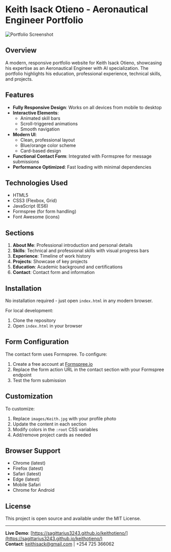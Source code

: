 # Keith Isack Otieno - Aeronautical Engineer Portfolio

![Portfolio Screenshot](https://images.unsplash.com/photo-1556388158-158ea5ccacbd?ixlib=rb-4.0.3&ixid=M3wxMjA3fDB8MHxwaG90by1wYWdlfHx8fGVufDB8fHx8fA%3D%3D&auto=format&fit=crop&w=1170&q=80)

## Overview
A modern, responsive portfolio website for Keith Isack Otieno, showcasing his expertise as an Aeronautical Engineer with AI specialization. The portfolio highlights his education, professional experience, technical skills, and projects.

## Features
- **Fully Responsive Design**: Works on all devices from mobile to desktop
- **Interactive Elements**: 
  - Animated skill bars
  - Scroll-triggered animations
  - Smooth navigation
- **Modern UI**: 
  - Clean, professional layout
  - Blue/orange color scheme
  - Card-based design
- **Functional Contact Form**: Integrated with Formspree for message submissions
- **Performance Optimized**: Fast loading with minimal dependencies

## Technologies Used
- HTML5
- CSS3 (Flexbox, Grid)
- JavaScript (ES6)
- Formspree (for form handling)
- Font Awesome (icons)

## Sections
1. **About Me**: Professional introduction and personal details
2. **Skills**: Technical and professional skills with visual progress bars
3. **Experience**: Timeline of work history
4. **Projects**: Showcase of key projects
5. **Education**: Academic background and certifications
6. **Contact**: Contact form and information

## Installation
No installation required - just open `index.html` in any modern browser.

For local development:
1. Clone the repository
2. Open `index.html` in your browser

## Form Configuration
The contact form uses Formspree. To configure:
1. Create a free account at [Formspree.io](https://formspree.io)
2. Replace the form action URL in the contact section with your Formspree endpoint
3. Test the form submission

## Customization
To customize:
1. Replace `images/Keith.jpg` with your profile photo
2. Update the content in each section
3. Modify colors in the `:root` CSS variables
4. Add/remove project cards as needed

## Browser Support
- Chrome (latest)
- Firefox (latest)
- Safari (latest)
- Edge (latest)
- Mobile Safari
- Chrome for Android

## License
This project is open source and available under the MIT License.

---

**Live Demo**: [https://sagittarius3243.github.io/keithotieno/](https://sagittarius3243.github.io/keithotieno/)  
**Contact**: keithisack@gmail.com | +254 725 366062

